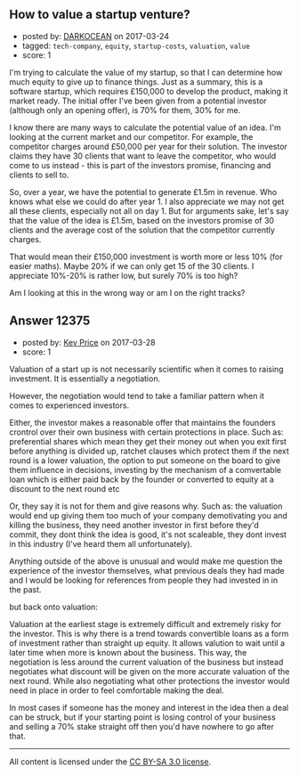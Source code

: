 ## How to value a startup venture?

- posted by: [DARKOCEAN](https://stackexchange.com/users/8236899/darkocean) on 2017-03-24
- tagged: `tech-company`, `equity`, `startup-costs`, `valuation`, `value`
- score: 1

<p>I'm trying to calculate the value of my startup, so that I can determine how much equity to give up to finance things. Just as a summary, this is a software startup, which requires £150,000 to develop the product, making it market ready. The initial offer I've been given from a potential investor (although only an opening offer), is 70% for them, 30% for me.</p>

<p>I know there are many ways to calculate the potential value of an idea. I'm looking at the current market and our competitor. For example, the competitor charges around £50,000 per year for their solution. The investor claims they have 30 clients that want to leave the competitor, who would come to us instead - this is part of the investors promise, financing and clients to sell to. </p>

<p>So, over a year, we have the potential to generate £1.5m in revenue. Who knows what else we could do after year 1. I also appreciate we may not get all these clients, especially not all on day 1. But for arguments sake, let's say that the value of the idea is £1.5m, based on the investors promise of 30 clients and the average cost of the solution that the competitor currently charges.</p>

<p>That would mean their £150,000 investment is worth more or less 10% (for easier maths). Maybe 20% if we can only get 15 of the 30 clients. I appreciate 10%-20% is rather low, but surely 70% is too high?</p>

<p>Am I looking at this in the wrong way or am I on the right tracks?</p>



## Answer 12375

- posted by: [Kev Price](https://stackexchange.com/users/1109274/kev-price) on 2017-03-28
- score: 1

<p>Valuation of a start up is not necessarily scientific when it comes to raising investment. It is essentially a negotiation.</p>

<p>However, the negotiation would tend to take a familiar pattern when it comes to experienced investors.</p>

<p>Either, the investor makes a reasonable offer that maintains the founders crontrol over their own business with certain protections in place. Such as: preferential shares which mean they get their money out when you exit first before anything is divided up, ratchet clauses which protect them if the next round is a lower valuation, the option to put someone on the board to give them influence in decisions, investing by the mechanism of a comvertable loan which is either paid back by the founder or converted to equity at a discount to the next round etc</p>

<p>Or, they say it is not for them and give reasons why. Such as: the valuation would end up giving them too much of your company demotivating you and killing the business, they need another investor in first before they'd commit, they dont think the idea is good, it's not scaleable, they dont invest in this industry (I've heard them all unfortunately).</p>

<p>Anything outside of the above is unusual and would make me question the experience of the investor themselves, what previous deals they had made and I would be looking for references from people they had invested in in the past.</p>

<p>but back onto valuation:</p>

<p>Valuation at the earliest stage is extremely difficult and extremely risky for the investor. This is why there is a trend towards convertible loans as a form of investment rather than straight up equity. It allows valution to wait until a later time when more is known about the business.
This way, the negotiation is less around the current valuation of the business but instead negotiates what discount will be given on the more accurate valuation of the next round. While also negotiating what other protections the investor would need in place in order to feel comfortable making the deal.</p>

<p>In most cases if someone has the money and interest in the idea then a deal can be struck, but if your starting point is losing control of your business and selling a 70% stake straight off then you'd have nowhere to go after that.</p>




---

All content is licensed under the [CC BY-SA 3.0 license](https://creativecommons.org/licenses/by-sa/3.0/).
